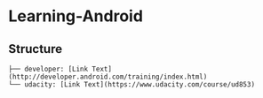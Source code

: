# Learning-Android
## Structure
```
├── developer: [Link Text](http://developer.android.com/training/index.html)
└── udacity: [Link Text](https://www.udacity.com/course/ud853)
```
